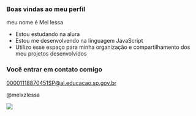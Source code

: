 ### Boas vindas ao meu perfil

meu nome é Mel lessa

- Estou estudando na alura
- Estou me desenvolvendo na linguagem JavaScript
- Utilizo esse espaço para minha organização e compartilhamento dos meu projetos desenvolvidos

### Você entrar em contato comigo

00001118870451SP@al.educacao.sp.gov.br

@melxzlessa

![](https://media1.tenor.com/m/by37VK-1V_sAAAAC/to-hot.gif)
